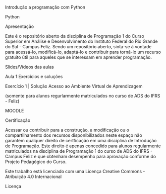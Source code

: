 Introdução a programação com Python

Python

Apresentação

Este é o repositório aberto da disciplina de Programação 1 do Curso Superior em Análise e Desenvolvimento do Instituto Federal do Rio Grande do Sul - Campus Feliz. Sendo um repositório aberto, sinta-se à vontade para acessá-lo, modificá-lo, adaptá-lo e contribuir para torná-lo um recurso gratuito útil para aqueles que se interessam em aprender programação.

Slides/Vídeos das aulas

Aula 1
Exercícios e soluções

Exercício 1 | Solução
Acesso ao Ambiente Virtual de Aprendizagem

(somente para alunos regurlarmente matriculados no curso de ADS do IFRS - Feliz)

MOODLE

Certificação

Acessar ou contribuir para a construção, a modificação ou o compartilhamento dos recursos disponibilizados neste espaço não garantem qualquer direito de certficação em uma disciplina de Introdução de Programação. Este direito é apenas concedido para alunos regularmente matriculados na disciplina de Programação 1 do curso de ADS do IFRS - Campus Feliz e que obtenham desempenho para aprovação conforme do Projeto Pedagógico do Curso.

Este trabalho está licenciado com uma Licença Creative Commons - Atribuição 4.0 Internacional

Licença
